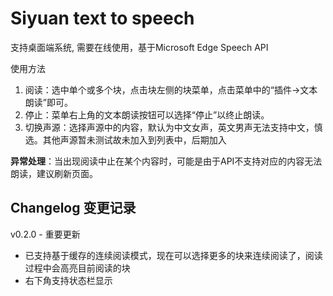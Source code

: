 # Siyuan text to speech

支持桌面端系统, 需要在线使用，基于Microsoft Edge Speech API

使用方法
1. 阅读：选中单个或多个块，点击块左侧的块菜单，点击菜单中的“插件->文本朗读”即可。
2. 停止：菜单右上角的文本朗读按钮可以选择“停止”以终止朗读。
3. 切换声源：选择声源中的内容，默认为中文女声，英文男声无法支持中文，慎选。其他声源暂未测试故未加入到列表中，后期加入

**异常处理**：当出现阅读中止在某个内容时，可能是由于API不支持对应的内容无法朗读，建议刷新页面。

## Changelog 变更记录

v0.2.0 - 重要更新

- 已支持基于缓存的连续阅读模式，现在可以选择更多的块来连续阅读了，阅读过程中会高亮目前阅读的块
- 右下角支持状态栏显示
